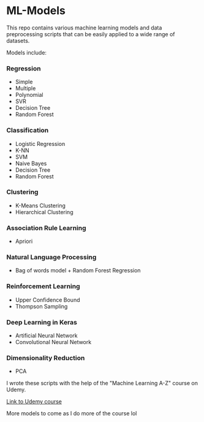 # ML-Models
This repo contains various machine learning models and data preprocessing scripts that can be easily applied to a wide range of datasets.

Models include:
### Regression 
* Simple
* Multiple
* Polynomial
* SVR 
* Decision Tree
* Random Forest

### Classification 
* Logistic Regression
* K-NN
* SVM
* Naive Bayes
* Decision Tree
* Random Forest

### Clustering 
* K-Means Clustering
* Hierarchical Clustering

### Association Rule Learning
* Apriori

### Natural Language Processing
* Bag of words model + Random Forest Regression

### Reinforcement Learning
* Upper Confidence Bound
* Thompson Sampling

### Deep Learning in Keras 
* Artificial Neural Network
* Convolutional Neural Network

### Dimensionality Reduction
* PCA

I wrote these scripts with the help of the "Machine Learning A-Z" course on Udemy.

[Link to Udemy course](https://www.udemy.com/course/machinelearning/)

More models to come as I do more of the course lol
